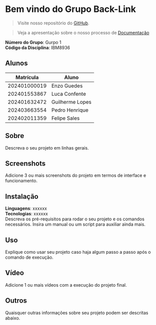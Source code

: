 # Bem vindo do Grupo Back-Link

> Visite nosso repositório do [GitHub](https://github.com/Projetos-de-Extensao/PBE_25.1_8002_BackLink).

> Veja a apresentação sobre o nosso processo de [Documentação](https://backlinkdocumentacao.my.canva.site/)

**Número do Grupo**: Gurpo 1<br>
**Código da Disciplina**: IBM8936<br>

## Alunos
|Matrícula | Aluno |
| -- | -- |
| 202401000019  |  Enzo Guedes  |
| 202401553867 |  Luca Confente |
| 202401632472  |  Guilherme Lopes |
| 202403663554  |  Pedro Henrique |
| 202402011359  |  Felipe Sales |

## Sobre 
Descreva o seu projeto em linhas gerais. 

## Screenshots
Adicione 3 ou mais screenshots do projeto em termos de interface e funcionamento.

## Instalação 
**Linguagens**: xxxxxx<br>
**Tecnologias**: xxxxxx<br>
Descreva os pré-requisitos para rodar o seu projeto e os comandos necessários.
Insira um manual ou um script para auxiliar ainda mais.

## Uso 
Explique como usar seu projeto caso haja algum passo a passo após o comando de execução.

## Vídeo
Adicione 1 ou mais vídeos com a execução do projeto final.

## Outros 
Quaisquer outras informações sobre seu projeto podem ser descritas abaixo.